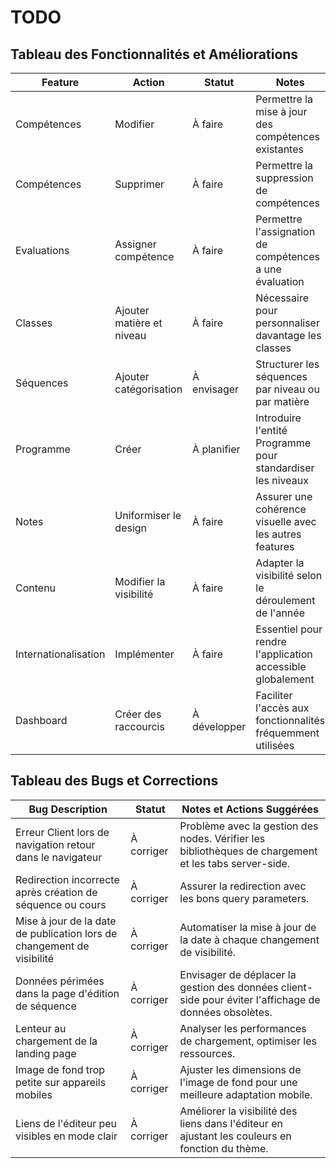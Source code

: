 # TODO

## Tableau des Fonctionnalités et Améliorations

| Feature                              | Action                    | Statut       | Notes                                                               |
| ------------------------------------ | ------------------------- | ------------ | ------------------------------------------------------------------- |
| Compétences                          | Modifier                  | À faire      | Permettre la mise à jour des compétences existantes                 |
| Compétences                          | Supprimer                 | À faire      | Permettre la suppression de compétences                             |
| Evaluations                          | Assigner compétence       | À faire      | Permettre l'assignation de compétences a  une évaluation            |
| Classes                              | Ajouter matière et niveau | À faire      | Nécessaire pour personnaliser davantage les classes                 |
| Séquences                            | Ajouter catégorisation    | À envisager  | Structurer les séquences par niveau ou par matière                  |
| Programme                            | Créer                     | À planifier  | Introduire l'entité Programme pour standardiser les niveaux         |
| Notes                                | Uniformiser le design     | À faire      | Assurer une cohérence visuelle avec les autres features             |
| Contenu                              | Modifier la visibilité    | À faire      | Adapter la visibilité selon le déroulement de l'année               |
| Internationalisation                 | Implémenter               | À faire      | Essentiel pour rendre l'application accessible globalement          |
| Dashboard                            | Créer des raccourcis      | À développer | Faciliter l'accès aux fonctionnalités fréquemment utilisées         |



## Tableau des Bugs et Corrections

| Bug Description                                                        | Statut     | Notes et Actions Suggérées                                                                             |
| ---------------------------------------------------------------------- | ---------- | ------------------------------------------------------------------------------------------------------ |
| Erreur Client lors de navigation retour dans le navigateur             | À corriger | Problème avec la gestion des nodes. Vérifier les bibliothèques de chargement et les tabs server-side.  |
| Redirection incorrecte après création de séquence ou cours             | À corriger | Assurer la redirection avec les bons query parameters.                                                 |
| Mise à jour de la date de publication lors de changement de visibilité | À corriger | Automatiser la mise à jour de la date à chaque changement de visibilité.                               |
| Données périmées dans la page d'édition de séquence                    | À corriger | Envisager de déplacer la gestion des données client-side pour éviter l'affichage de données obsolètes. |
| Lenteur au chargement de la landing page                               | À corriger | Analyser les performances de chargement, optimiser les ressources.                                     |
| Image de fond trop petite sur appareils mobiles                        | À corriger | Ajuster les dimensions de l'image de fond pour une meilleure adaptation mobile.                        |
| Liens de l'éditeur peu visibles en mode clair                          | À corriger | Améliorer la visibilité des liens dans l'éditeur en ajustant les couleurs en fonction du thème.        |
